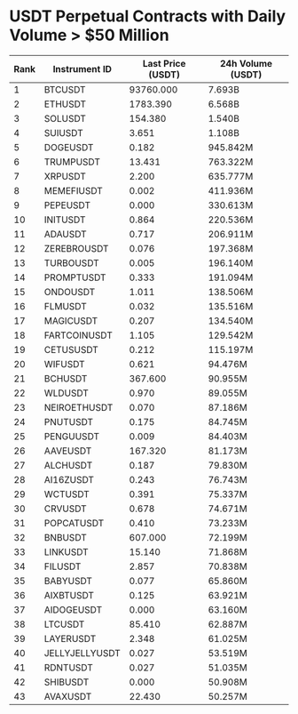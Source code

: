 # USDT Perpetual Contracts with Daily Volume > $50 Million

| Rank | Instrument ID | Last Price (USDT) | 24h Volume (USDT) |
|------|---------------|-------------------|-------------------|
| 1 | BTCUSDT | 93760.000 | 7.693B |
| 2 | ETHUSDT | 1783.390 | 6.568B |
| 3 | SOLUSDT | 154.380 | 1.540B |
| 4 | SUIUSDT | 3.651 | 1.108B |
| 5 | DOGEUSDT | 0.182 | 945.842M |
| 6 | TRUMPUSDT | 13.431 | 763.322M |
| 7 | XRPUSDT | 2.200 | 635.777M |
| 8 | MEMEFIUSDT | 0.002 | 411.936M |
| 9 | PEPEUSDT | 0.000 | 330.613M |
| 10 | INITUSDT | 0.864 | 220.536M |
| 11 | ADAUSDT | 0.717 | 206.911M |
| 12 | ZEREBROUSDT | 0.076 | 197.368M |
| 13 | TURBOUSDT | 0.005 | 196.140M |
| 14 | PROMPTUSDT | 0.333 | 191.094M |
| 15 | ONDOUSDT | 1.011 | 138.506M |
| 16 | FLMUSDT | 0.032 | 135.516M |
| 17 | MAGICUSDT | 0.207 | 134.540M |
| 18 | FARTCOINUSDT | 1.105 | 129.542M |
| 19 | CETUSUSDT | 0.212 | 115.197M |
| 20 | WIFUSDT | 0.621 | 94.476M |
| 21 | BCHUSDT | 367.600 | 90.955M |
| 22 | WLDUSDT | 0.970 | 89.055M |
| 23 | NEIROETHUSDT | 0.070 | 87.186M |
| 24 | PNUTUSDT | 0.175 | 84.745M |
| 25 | PENGUUSDT | 0.009 | 84.403M |
| 26 | AAVEUSDT | 167.320 | 81.173M |
| 27 | ALCHUSDT | 0.187 | 79.830M |
| 28 | AI16ZUSDT | 0.243 | 76.743M |
| 29 | WCTUSDT | 0.391 | 75.337M |
| 30 | CRVUSDT | 0.678 | 74.671M |
| 31 | POPCATUSDT | 0.410 | 73.233M |
| 32 | BNBUSDT | 607.000 | 72.199M |
| 33 | LINKUSDT | 15.140 | 71.868M |
| 34 | FILUSDT | 2.857 | 70.838M |
| 35 | BABYUSDT | 0.077 | 65.860M |
| 36 | AIXBTUSDT | 0.125 | 63.921M |
| 37 | AIDOGEUSDT | 0.000 | 63.160M |
| 38 | LTCUSDT | 85.410 | 62.887M |
| 39 | LAYERUSDT | 2.348 | 61.025M |
| 40 | JELLYJELLYUSDT | 0.027 | 53.519M |
| 41 | RDNTUSDT | 0.027 | 51.035M |
| 42 | SHIBUSDT | 0.000 | 50.908M |
| 43 | AVAXUSDT | 22.430 | 50.257M |

